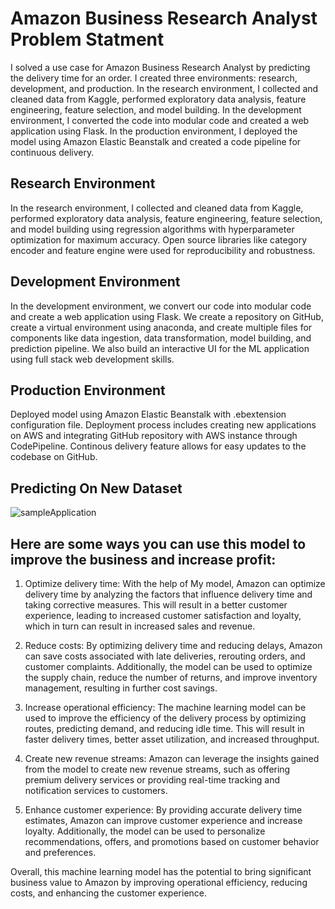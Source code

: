 # Amazon Business Research Analyst Problem Statment
I solved a use case for Amazon Business Research Analyst by predicting the delivery time for an order. I created three environments: research, development, and production. In the research environment, I collected and cleaned data from Kaggle, performed exploratory data analysis, feature engineering, feature selection, and model building. In the development environment, I converted the code into modular code and created a web application using Flask. In the production environment, I deployed the model using Amazon Elastic Beanstalk and created a code pipeline for continuous delivery.


## Research Environment
In the research environment, I collected and cleaned data from Kaggle, performed exploratory data analysis, feature engineering, feature selection, and model building using regression algorithms with hyperparameter optimization for maximum accuracy. Open source libraries like category encoder and feature engine were used for reproducibility and robustness.

## Development Environment
In the development environment, we convert our code into modular code and create a web application using Flask. We create a repository on GitHub, create a virtual environment using anaconda, and create multiple files for components like data ingestion, data transformation, model building, and prediction pipeline. We also build an interactive UI for the ML application using full stack web development skills.


## Production Environment
Deployed model using Amazon Elastic Beanstalk with .ebextension configuration file. Deployment process includes creating new applications on AWS and integrating GitHub repository with AWS instance through CodePipeline. Continous delivery feature allows for easy updates to the codebase on GitHub.


## Predicting On New Dataset

<img src="sampleApp.gif" alt="sampleApplication">


## Here are some ways you can use this model to improve the business and increase profit:

1) Optimize delivery time: With the help of My model, Amazon can optimize delivery time by analyzing the factors that influence delivery time and taking corrective measures. This will result in a better customer experience, leading to increased customer satisfaction and loyalty, which in turn can result in increased sales and revenue.

2) Reduce costs: By optimizing delivery time and reducing delays, Amazon can save costs associated with late deliveries, rerouting orders, and customer complaints. Additionally, the model can be used to optimize the supply chain, reduce the number of returns, and improve inventory management, resulting in further cost savings.

3) Increase operational efficiency: The machine learning model can be used to improve the efficiency of the delivery process by optimizing routes, predicting demand, and reducing idle time. This will result in faster delivery times, better asset utilization, and increased throughput.

4) Create new revenue streams: Amazon can leverage the insights gained from the model to create new revenue streams, such as offering premium delivery services or providing real-time tracking and notification services to customers.

5) Enhance customer experience: By providing accurate delivery time estimates, Amazon can improve customer experience and increase loyalty. Additionally, the model can be used to personalize recommendations, offers, and promotions based on customer behavior and preferences.




Overall, this machine learning model has the potential to bring significant business value to Amazon by improving operational efficiency, reducing costs, and enhancing the customer experience.
